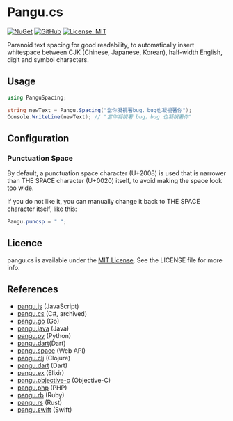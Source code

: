 # Pangu.cs

[![NuGet](https://img.shields.io/nuget/v/PanguSpacing?logo=nuget&label=NuGet&color=%23004880)](https://www.nuget.org/packages/PanguSpacing)
[![GitHub](https://img.shields.io/nuget/vpre/PanguSpacing?logo=github&label=GitHub&color=%23181717)](https://github.com/otomad/pangu.cs)
[![License: MIT](https://img.shields.io/badge/License-MIT-yellow.svg)][license-url]

[license-url]: http://opensource.org/licenses/MIT

Paranoid text spacing for good readability, to automatically insert whitespace between CJK (Chinese, Japanese, Korean),
half-width English, digit and symbol characters.

## Usage

```csharp
using PanguSpacing;

string newText = Pangu.Spacing("當你凝視著bug，bug也凝視著你");
Console.WriteLine(newText); // "當你凝視著 bug，bug 也凝視著你"
```

## Configuration

### Punctuation Space

By default, a punctuation space character (U+2008) is used that is narrower than THE SPACE character (U+0020) itself,
to avoid making the space look too wide.

If you do not like it, you can manually change it back to THE SPACE character itself, like this:

```csharp
Pangu.puncsp = " ";
```

## Licence

pangu.cs is available under the [MIT License][license-url]. See the LICENSE file for more info.

## References
- [pangu.js](https://github.com/vinta/pangu.js) (JavaScript)
- [pangu.cs](https://github.com/Roger-WIN/pangu.cs) (C#, archived)
- [pangu.go](https://github.com/vinta/pangu) (Go)
- [pangu.java](https://github.com/vinta/pangu.java) (Java)
- [pangu.py](https://github.com/vinta/pangu.py) (Python)
- [pangu.dart](https://github.com/SemonCat/pangu.dart)(Dart)
- [pangu.space](https://github.com/vinta/pangu.space) (Web API)
- [pangu.clj](https://github.com/coldnew/pangu.clj) (Clojure)
- [pangu.dart](https://github.com/SemonCat/pangu.dart) (Dart)
- [pangu.ex](https://github.com/cataska/pangu.ex) (Elixir)
- [pangu.objective-c](https://github.com/Cee/pangu.objective-c) (Objective-C)
- [pangu.php](https://github.com/Kunr/pangu.php) (PHP)
- [pangu.rb](https://github.com/dlackty/pangu.rb) (Ruby)
- [pangu.rs](https://github.com/airt/pangu.rs) (Rust)
- [pangu.swift](https://github.com/X140Yu/pangu.Swift) (Swift)
